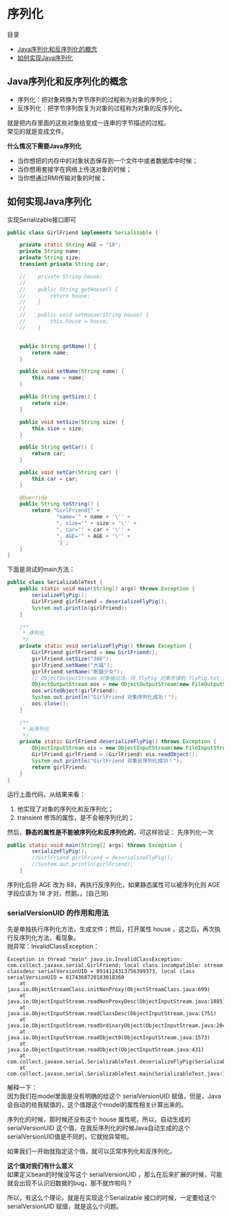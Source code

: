 # 序列化

目录
+ [Java序列化和反序列化的概念](#Java序列化和反序列化的概念)
+ [如何实现Java序列化](#如何实现Java序列化)


## Java序列化和反序列化的概念
- 序列化：把对象转换为字节序列的过程称为对象的序列化；
- 反序列化：把字节序列恢复为对象的过程称为对象的反序列化。

就是把内存里面的这些对象给变成一连串的字节描述的过程。  
常见的就是变成文件。

**什么情况下需要Java序列化**  
- 当你想把的内存中的对象状态保存到一个文件中或者数据库中时候；
- 当你想用套接字在网络上传送对象的时候；
- 当你想通过RMI传输对象的时候；

## 如何实现Java序列化  
实现Serializable接口即可

```java
public class GirlFriend implements Serializable {

    private static String AGE = "18";
    private String name;
    private String size;
    transient private String car;

    //    private String house;
    //
    //    public String getHouse() {
    //        return house;
    //    }
    //
    //    public void setHouse(String house) {
    //        this.house = house;
    //    }


    public String getName() {
        return name;
    }

    public void setName(String name) {
        this.name = name;
    }

    public String getSize() {
        return size;
    }

    public void setSize(String size) {
        this.size = size;
    }

    public String getCar() {
        return car;
    }

    public void setCar(String car) {
        this.car = car;
    }

    @Override
    public String toString() {
        return "GirlFriend{" +
                "name='" + name + '\'' +
                ", size='" + size + '\'' +
                ", car='" + car + '\'' +
                ", AGE='" + AGE + '\'' +
                '}';
    }
}
```

下面是测试的main方法：
```java
public class SerializableTest {
    public static void main(String[] args) throws Exception {
        serializeFlyPig();
        GirlFriend girlFriend = deserializeFlyPig();
        System.out.println(girlFriend);
    }

    /**
     * 序列化
     */
    private static void serializeFlyPig() throws Exception {
        GirlFriend girlFriend = new GirlFriend();
        girlFriend.setSize("36E");
        girlFriend.setName("大福");
        girlFriend.setName("断腿少女");
        // ObjectOutputStream 对象输出流，将 flyPig 对象存储到 flyPig.txt 文件中，完成对 flyPig 对象的序列化操作
        ObjectOutputStream oos = new ObjectOutputStream(new FileOutputStream(new File("/Users/panhongtong/work/IDEA-workspace/collect/code/javase-demo/src/main/java/com/collect/javase/serial/girlFriend.txt")));
        oos.writeObject(girlFriend);
        System.out.println("GirlFriend 对象序列化成功！");
        oos.close();
    }

    /**
     * 反序列化
     */
    private static GirlFriend deserializeFlyPig() throws Exception {
        ObjectInputStream ois = new ObjectInputStream(new FileInputStream(new File("/Users/panhongtong/work/IDEA-workspace/collect/code/javase-demo/src/main/java/com/collect/javase/serial/girlFriend.txt")));
        GirlFriend girlFriend = (GirlFriend) ois.readObject();
        System.out.println("GirlFriend 对象反序列化成功！");
        return girlFriend;
    }
}
```

运行上面代码，从结果来看：
1. 他实现了对象的序列化和反序列化；
2. transient 修饰的属性，是不会被序列化的；

然后，**静态的属性是不能被序列化和反序列化的**，可这样验证：
先序列化一次
```java
public static void main(String[] args) throws Exception {
        serializeFlyPig();
        //GirlFriend girlFriend = deserializeFlyPig();
        //System.out.println(girlFriend);
    }
```
序列化后将 AGE 改为 88，再执行反序列化，如果静态属性可以被序列化则 AGE 字段应该为 18 才对，然鹅。。(自己测)

### serialVersionUID 的作用和用法
先是单独执行序列化方法，生成文件；然后，打开属性 house ，这之后，再次执行反序列化方法，看现象。  
抛异常：InvalidClassException：
```
Exception in thread "main" java.io.InvalidClassException: com.collect.javase.serial.GirlFriend; local class incompatible: stream classdesc serialVersionUID = 8914124313756399373, local class serialVersionUID = 8174368720183018360
	at java.io.ObjectStreamClass.initNonProxy(ObjectStreamClass.java:699)
	at java.io.ObjectInputStream.readNonProxyDesc(ObjectInputStream.java:1885)
	at java.io.ObjectInputStream.readClassDesc(ObjectInputStream.java:1751)
	at java.io.ObjectInputStream.readOrdinaryObject(ObjectInputStream.java:2042)
	at java.io.ObjectInputStream.readObject0(ObjectInputStream.java:1573)
	at java.io.ObjectInputStream.readObject(ObjectInputStream.java:431)
	at com.collect.javase.serial.SerializableTest.deserializeFlyPig(SerializableTest.java:37)
	at com.collect.javase.serial.SerializableTest.main(SerializableTest.java:13)
```
解释一下：  
因为我们在model里面是没有明确的给这个 serialVersionUID 赋值，但是，Java会自动的给我赋值的，这个值跟这个model的属性相关计算出来的。

序列化的时候，那时候还没有这个 house 属性呢，所以，自动生成的 serialVersionUID 这个值，在我反序列化的时候Java自动生成的这个serialVersionUID值是不同的，它就抛异常啦。

如果我们一开始就指定这个值，就可以正常序列化和反序列化。

**这个值对我们有什么意义**    
如果定义bean的时候没写这个 serialVersionUID ，那么在后来扩展的时候，可能就会出现不认识旧数据的bug，那不就炸啦吗？

所以，有这么个理论，就是在实现这个Serializable 接口的时候，一定要给这个 serialVersionUID 赋值，就是这么个问题。

